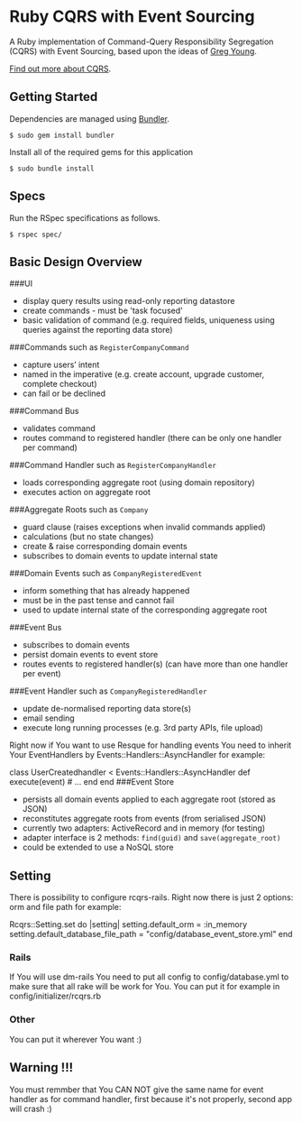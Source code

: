 # Ruby CQRS with Event Sourcing

A Ruby implementation of Command-Query Responsibility Segregation (CQRS) with Event Sourcing, based upon the ideas of [Greg Young](http://goodenoughsoftware.net/).

[Find out more about CQRS](http://cqrs.wordpress.com/).

## Getting Started

Dependencies are managed using [Bundler](http://gembundler.com/).

    $ sudo gem install bundler

Install all of the required gems for this application

    $ sudo bundle install

## Specs

Run the RSpec specifications as follows.

    $ rspec spec/

## Basic Design Overview

###UI

- display query results using read-only reporting datastore
- create commands - must be 'task focused'
- basic validation of command (e.g. required fields, uniqueness using queries against the reporting data store)

###Commands
such as `RegisterCompanyCommand`

- capture users’ intent
- named in the imperative (e.g. create account, upgrade customer, complete checkout)
- can fail or be declined

###Command Bus

- validates command
- routes command to registered handler (there can be only one handler per command)

###Command Handler 
such as `RegisterCompanyHandler`

- loads corresponding aggregate root (using domain repository)
- executes action on aggregate root
  
###Aggregate Roots
such as `Company`

- guard clause (raises exceptions when invalid commands applied)
- calculations (but no state changes)
- create & raise corresponding domain events
- subscribes to domain events to update internal state

###Domain Events
such as `CompanyRegisteredEvent`

- inform something that has already happened
- must be in the past tense and cannot fail
- used to update internal state of the corresponding aggregate root

###Event Bus

- subscribes to domain events
- persist domain events to event store
- routes events to registered handler(s) (can have more than one handler per event)

###Event Handler
such as `CompanyRegisteredHandler`

- update de-normalised reporting data store(s)
- email sending
- execute long running processes (e.g. 3rd party APIs, file upload)

Right now if You want to use Resque for handling events You need to inherit Your EventHandlers by Events::Handlers::AsyncHandler for example:

  class UserCreatedhandler < Events::Handlers::AsyncHandler
    def execute(event)
      # ...
    end
  end
###Event Store

- persists all domain events applied to each aggregate root (stored as JSON)
- reconstitutes aggregate roots from events (from serialised JSON)
- currently two adapters: ActiveRecord and in memory (for testing)
- adapter interface is 2 methods: `find(guid)` and `save(aggregate_root)`
- could be extended to use a NoSQL store

## Setting 

There is possibility to configure rcqrs-rails. Right now there is just 2 options: orm and file path for example:

   Rcqrs::Setting.set do |setting| 
     setting.default_orm = :in_memory 
     setting.default_database_file_path = "config/database_event_store.yml" 
   end

### Rails 
  If You will use dm-rails You need to put all config to config/database.yml to make sure that all rake will be work for You.
  You can put it for example in config/initializer/rcqrs.rb

### Other
  You can put it wherever You want :) 

## Warning !!!

You must remmber that You CAN NOT give the same name for event handler as for command handler, first because it's not properly, second app will crash :)
